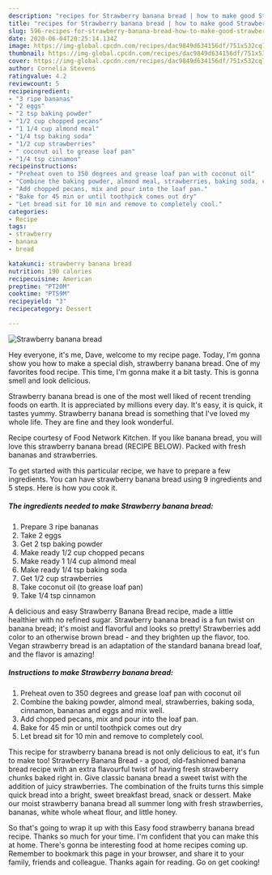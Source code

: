 ```yaml
---
description: "recipes for Strawberry banana bread | how to make good Strawberry banana bread"
title: "recipes for Strawberry banana bread | how to make good Strawberry banana bread"
slug: 596-recipes-for-strawberry-banana-bread-how-to-make-good-strawberry-banana-bread
date: 2020-06-04T20:25:14.134Z
image: https://img-global.cpcdn.com/recipes/dac9849d634156df/751x532cq70/strawberry-banana-bread-recipe-main-photo.jpg
thumbnail: https://img-global.cpcdn.com/recipes/dac9849d634156df/751x532cq70/strawberry-banana-bread-recipe-main-photo.jpg
cover: https://img-global.cpcdn.com/recipes/dac9849d634156df/751x532cq70/strawberry-banana-bread-recipe-main-photo.jpg
author: Cornelia Stevens
ratingvalue: 4.2
reviewcount: 5
recipeingredient:
- "3 ripe bananas"
- "2 eggs"
- "2 tsp baking powder"
- "1/2 cup chopped pecans"
- "1 1/4 cup almond meal"
- "1/4 tsp baking soda"
- "1/2 cup strawberries"
- " coconut oil to grease loaf pan"
- "1/4 tsp cinnamon"
recipeinstructions:
- "Preheat oven to 350 degrees and grease loaf pan with coconut oil"
- "Combine the baking powder, almond meal, strawberries, baking soda, cinnamon, bananas and eggs and mix well."
- "Add chopped pecans, mix and pour into the loaf pan."
- "Bake for 45 min or until toothpick comes out dry"
- "Let bread sit for 10 min and remove to completely cool."
categories:
- Recipe
tags:
- strawberry
- banana
- bread

katakunci: strawberry banana bread 
nutrition: 190 calories
recipecuisine: American
preptime: "PT20M"
cooktime: "PT59M"
recipeyield: "3"
recipecategory: Dessert

---
```



![Strawberry banana bread](https://img-global.cpcdn.com/recipes/dac9849d634156df/751x532cq70/strawberry-banana-bread-recipe-main-photo.jpg)

Hey everyone, it's me, Dave, welcome to my recipe page. Today, I'm gonna show you how to make a special dish, strawberry banana bread. One of my favorites food recipe. This time, I'm gonna make it a bit tasty. This is gonna smell and look delicious.

Strawberry banana bread is one of the most well liked of recent trending foods on earth. It is appreciated by millions every day. It's easy, it is quick, it tastes yummy. Strawberry banana bread is something that I've loved my whole life. They are fine and they look wonderful.

Recipe courtesy of Food Network Kitchen. If you like banana bread, you will love this strawberry banana bread (RECIPE BELOW). Packed with fresh bananas and strawberries.


To get started with this particular recipe, we have to prepare a few ingredients. You can have strawberry banana bread using 9 ingredients and 5 steps. Here is how you cook it.

<!--inarticleads1-->

##### The ingredients needed to make Strawberry banana bread:

1. Prepare 3 ripe bananas
1. Take 2 eggs
1. Get 2 tsp baking powder
1. Make ready 1/2 cup chopped pecans
1. Make ready 1 1/4 cup almond meal
1. Make ready 1/4 tsp baking soda
1. Get 1/2 cup strawberries
1. Take  coconut oil (to grease loaf pan)
1. Take 1/4 tsp cinnamon


A delicious and easy Strawberry Banana Bread recipe, made a little healthier with no refined sugar. Strawberry banana bread is a fun twist on banana bread; it&#39;s moist and flavorful and looks so pretty! Strawberries add color to an otherwise brown bread - and they brighten up the flavor, too. Vegan strawberry bread is an adaptation of the standard banana bread loaf, and the flavor is amazing! 

<!--inarticleads2-->

##### Instructions to make Strawberry banana bread:

1. Preheat oven to 350 degrees and grease loaf pan with coconut oil
1. Combine the baking powder, almond meal, strawberries, baking soda, cinnamon, bananas and eggs and mix well.
1. Add chopped pecans, mix and pour into the loaf pan.
1. Bake for 45 min or until toothpick comes out dry
1. Let bread sit for 10 min and remove to completely cool.


This recipe for strawberry banana bread is not only delicious to eat, it&#39;s fun to make too! Strawberry Banana Bread - a good, old-fashioned banana bread recipe with an extra flavourful twist of having fresh strawberry chunks baked right in. Give classic banana bread a sweet twist with the addition of juicy strawberries. The combination of the fruits turns this simple quick bread into a bright, sweet breakfast bread, snack or dessert. Make our moist strawberry banana bread all summer long with fresh strawberries, bananas, white whole wheat flour, and little honey. 

So that's going to wrap it up with this Easy food strawberry banana bread recipe. Thanks so much for your time. I'm confident that you can make this at home. There's gonna be interesting food at home recipes coming up. Remember to bookmark this page in your browser, and share it to your family, friends and colleague. Thanks again for reading. Go on get cooking!
